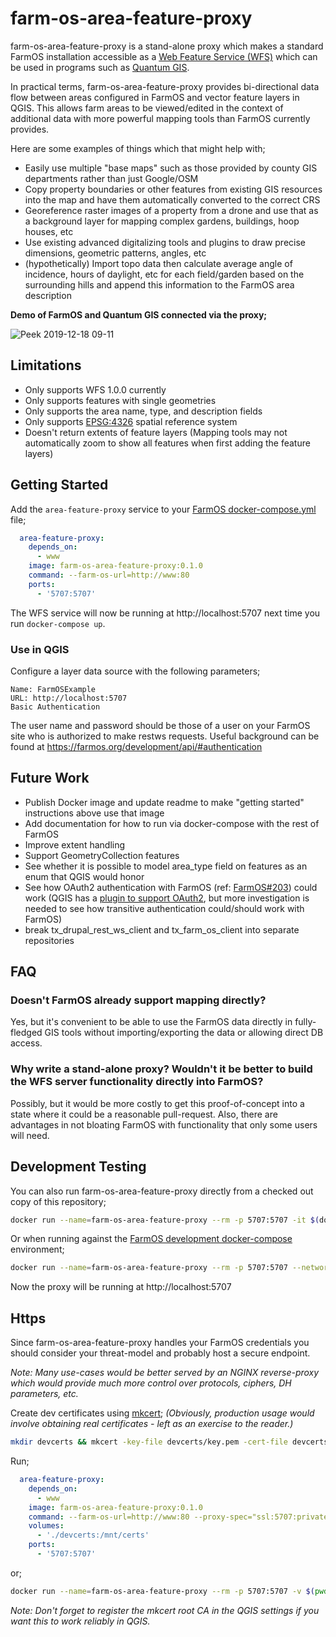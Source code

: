 # farm-os-area-feature-proxy

farm-os-area-feature-proxy is a stand-alone proxy which makes a standard FarmOS installation accessible as a [Web Feature Service (WFS)](https://www.opengeospatial.org/standards/wfs) which can be used in programs such as [Quantum GIS](https://qgis.org).

In practical terms, farm-os-area-feature-proxy provides bi-directional data flow between areas configured in FarmOS and vector feature layers in QGIS. This allows farm areas to be viewed/edited in the context of additional data with more powerful mapping tools than FarmOS currently provides.

Here are some examples of things which that might help with;

* Easily use multiple "base maps" such as those provided by county GIS departments rather than just Google/OSM
* Copy property boundaries or other features from existing GIS resources into the map and have them automatically converted to the correct CRS
* Georeference raster images of a property from a drone and use that as a background layer for mapping complex gardens, buildings, hoop houses, etc
* Use existing advanced digitalizing tools and plugins to draw precise dimensions, geometric patterns, angles, etc
* (hypothetically) Import topo data then calculate average angle of incidence, hours of daylight, etc for each field/garden based on the surrounding hills and append this information to the FarmOS area description

**Demo of FarmOS and Quantum GIS connected via the proxy;**

![Peek 2019-12-18 09-11](https://user-images.githubusercontent.com/30754460/71107878-d0bb1300-2176-11ea-9a86-352176e3f6bf.gif)

## Limitations

* Only supports WFS 1.0.0 currently
* Only supports features with single geometries
* Only supports the area name, type, and description fields
* Only supports [EPSG:4326](https://epsg.io/4326) spatial reference system
* Doesn't return extents of feature layers (Mapping tools may not automatically zoom to show all features when first adding the feature layers)

## Getting Started

Add the `area-feature-proxy` service to your [FarmOS docker-compose.yml](https://farmos.org/hosting/docker/) file;

```yaml
  area-feature-proxy:
    depends_on:
      - www
    image: farm-os-area-feature-proxy:0.1.0
    command: --farm-os-url=http://www:80
    ports:
      - '5707:5707'
```

The WFS service will now be running at http://localhost:5707 next time you run `docker-compose up`.

### Use in QGIS

Configure a layer data source with the following parameters;

```
Name: FarmOSExample
URL: http://localhost:5707
Basic Authentication
```

The user name and password should be those of a user on your FarmOS site who is authorized to make restws requests. Useful background can be found at https://farmos.org/development/api/#authentication

## Future Work

* Publish Docker image and update readme to make "getting started" instructions above use that image
* Add documentation for how to run via docker-compose with the rest of FarmOS
* Improve extent handling
* Support GeometryCollection features
* See whether it is possible to model area_type field on features as an enum that QGIS would honor
* See how OAuth2 authentication with FarmOS (ref: [FarmOS#203](https://github.com/farmOS/farmOS/issues/203)) could work (QGIS has a [plugin to support OAuth2](http://docs.opengeospatial.org/per/17-021.pdf), but more investigation is needed to see how transitive authentication could/should work with FarmOS)
* break tx_drupal_rest_ws_client and tx_farm_os_client into separate repositories

## FAQ

### Doesn't FarmOS already support mapping directly?

Yes, but it's convenient to be able to use the FarmOS data directly in fully-fledged GIS tools without importing/exporting the data or allowing direct DB access.

### Why write a stand-alone proxy? Wouldn't it be better to build the WFS server functionality directly into FarmOS?

Possibly, but it would be more costly to get this proof-of-concept into a state where it could be a reasonable pull-request. Also, there are advantages in not bloating FarmOS with functionality that only some users will need.


## Development Testing

You can also run farm-os-area-feature-proxy directly from a checked out copy of this repository;

```bash
docker run --name=farm-os-area-feature-proxy --rm -p 5707:5707 -it $(docker build -q src/) --farm-os-url=http://172.17.0.2:123:80
```

Or when running against the [FarmOS development docker-compose](https://farmos.org/development/docker/) environment;

```bash
docker run --name=farm-os-area-feature-proxy --rm -p 5707:5707 --network=farm-os-development_default -it $(docker build -q src/) --farm-os-url=http://www:80
```

Now the proxy will be running at http://localhost:5707

## Https

Since farm-os-area-feature-proxy handles your FarmOS credentials you should consider your threat-model and probably host a secure endpoint.

*Note: Many use-cases would be better served by an NGINX reverse-proxy which would provide much more control over protocols, ciphers, DH parameters, etc.*

Create dev certificates using [mkcert](https://github.com/FiloSottile/mkcert); *(Obviously, production usage would involve obtaining real certificates - left as an exercise to the reader.)*

```bash
mkdir devcerts && mkcert -key-file devcerts/key.pem -cert-file devcerts/cert.pem farmos.local *.farmos.local localhost 127.0.0.1 ::1
```

Run;

```yaml
  area-feature-proxy:
    depends_on:
      - www
    image: farm-os-area-feature-proxy:0.1.0
    command: --farm-os-url=http://www:80 --proxy-spec="ssl:5707:privateKey=/mnt/certs/key.pem:certKey=/mnt/certs/cert.pem"
    volumes:
      - './devcerts:/mnt/certs'
    ports:
      - '5707:5707'
```

or;

```bash
docker run --name=farm-os-area-feature-proxy --rm -p 5707:5707 -v $(pwd)/devcerts:/mnt/certs --network=farm-os-development_default -it $(docker build -q src/) --farm-os-url=http://www:80 --proxy-spec="ssl:5707:privateKey=/mnt/certs/key.pem:certKey=/mnt/certs/cert.pem"
```

*Note: Don't forget to register the mkcert root CA in the QGIS settings if you want this to work reliably in QGIS.*
